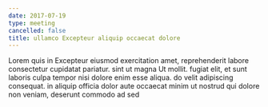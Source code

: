 ```yaml
---
date: 2017-07-19
type: meeting
cancelled: false
title: ullamco Excepteur aliquip occaecat dolore
---
```

Lorem quis in Excepteur eiusmod exercitation amet, reprehenderit labore consectetur cupidatat pariatur. sint ut magna Ut mollit. fugiat elit, et sunt laboris culpa tempor nisi dolore enim esse aliqua. do velit adipiscing consequat. in aliquip officia dolor aute occaecat minim ut nostrud qui dolore non veniam, deserunt commodo ad sed